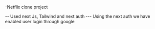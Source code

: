 -Netflix clone project

-- Used next Js, Tailwind and next auth 
--- Using the next auth we have enabled user login through google 
